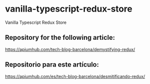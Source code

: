 # vanilla-typescript-redux-store
Vanilla Typescript Redux Store

## Repository for the following article:
https://apiumhub.com/tech-blog-barcelona/demystifying-redux/
## Repositorio para este artículo:
https://apiumhub.com/es/tech-blog-barcelona/desmitificando-redux/
